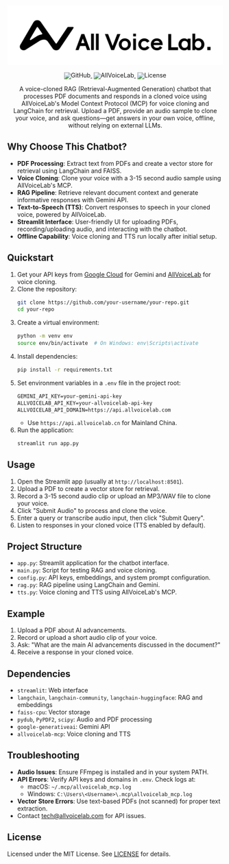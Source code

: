 ![Logo](https://github.com/allvoicelab/AllVoiceLab-MCP/raw/main/doc/imgs/logo.jpeg)

<div align="center" style="line-height: 1;">
  <a href="https://github.com/your-username/your-repo" style="margin: 2px;">
    <img alt="GitHub" src="https://img.shields.io/badge/GitHub-Repository-blue" style="display: inline-block; vertical-align: middle;"/>
  </a>
  <a href="https://www.allvoicelab.com" style="margin: 2px;">
    <img alt="AllVoiceLab" src="https://img.shields.io/badge/Powered_by-AllVoiceLab-blue" style="display: inline-block; vertical-align: middle;"/>
  </a>
  <a href="LICENSE" style="margin: 2px;">
    <img alt="License" src="https://img.shields.io/badge/License-MIT-blue" style="display: inline-block; vertical-align: middle;"/>
  </a>
</div>

<p align="center">
A voice-cloned RAG (Retrieval-Augmented Generation) chatbot that processes PDF documents and responds in a cloned voice using AllVoiceLab's Model Context Protocol (MCP) for voice cloning and LangChain for retrieval. Upload a PDF, provide an audio sample to clone your voice, and ask questions—get answers in your own voice, offline, without relying on external LLMs.
</p>

## Why Choose This Chatbot?

- **PDF Processing**: Extract text from PDFs and create a vector store for retrieval using LangChain and FAISS.
- **Voice Cloning**: Clone your voice with a 3-15 second audio sample using AllVoiceLab's MCP.
- **RAG Pipeline**: Retrieve relevant document context and generate informative responses with Gemini API.
- **Text-to-Speech (TTS)**: Convert responses to speech in your cloned voice, powered by AllVoiceLab.
- **Streamlit Interface**: User-friendly UI for uploading PDFs, recording/uploading audio, and interacting with the chatbot.
- **Offline Capability**: Voice cloning and TTS run locally after initial setup.

## Quickstart

1. Get your API keys from [Google Cloud](https://cloud.google.com/) for Gemini and [AllVoiceLab](https://www.allvoicelab.com/workbench/api-keys) for voice cloning.
2. Clone the repository:
   ```bash
   git clone https://github.com/your-username/your-repo.git
   cd your-repo
   ```
3. Create a virtual environment:
   ```bash
   python -m venv env
   source env/bin/activate  # On Windows: env\Scripts\activate
   ```
4. Install dependencies:
   ```bash
   pip install -r requirements.txt
   ```
5. Set environment variables in a `.env` file in the project root:
   ```env
   GEMINI_API_KEY=your-gemini-api-key
   ALLVOICELAB_API_KEY=your-allvoicelab-api-key
   ALLVOICELAB_API_DOMAIN=https://api.allvoicelab.com
   ```
   - Use `https://api.allvoicelab.cn` for Mainland China.
6. Run the application:
   ```bash
   streamlit run app.py
   ```

## Usage

1. Open the Streamlit app (usually at `http://localhost:8501`).
2. Upload a PDF to create a vector store for retrieval.
3. Record a 3-15 second audio clip or upload an MP3/WAV file to clone your voice.
4. Click "Submit Audio" to process and clone the voice.
5. Enter a query or transcribe audio input, then click "Submit Query".
6. Listen to responses in your cloned voice (TTS enabled by default).

## Project Structure

- `app.py`: Streamlit application for the chatbot interface.
- `main.py`: Script for testing RAG and voice cloning.
- `config.py`: API keys, embeddings, and system prompt configuration.
- `rag.py`: RAG pipeline using LangChain and Gemini.
- `tts.py`: Voice cloning and TTS using AllVoiceLab's MCP.

## Example

1. Upload a PDF about AI advancements.
2. Record or upload a short audio clip of your voice.
3. Ask: "What are the main AI advancements discussed in the document?"
4. Receive a response in your cloned voice.

## Dependencies

- `streamlit`: Web interface
- `langchain`, `langchain-community`, `langchain-huggingface`: RAG and embeddings
- `faiss-cpu`: Vector storage
- `pydub`, `PyPDF2`, `scipy`: Audio and PDF processing
- `google-generativeai`: Gemini API
- `allvoicelab-mcp`: Voice cloning and TTS

## Troubleshooting

- **Audio Issues**: Ensure FFmpeg is installed and in your system PATH.
- **API Errors**: Verify API keys and domains in `.env`. Check logs at:
  - macOS: `~/.mcp/allvoicelab_mcp.log`
  - Windows: `C:\Users\<Username>\.mcp\allvoicelab_mcp.log`
- **Vector Store Errors**: Use text-based PDFs (not scanned) for proper text extraction.
- Contact [tech@allvoicelab.com](mailto:tech@allvoicelab.com) for API issues.

## License

Licensed under the MIT License. See [LICENSE](LICENSE) for details.